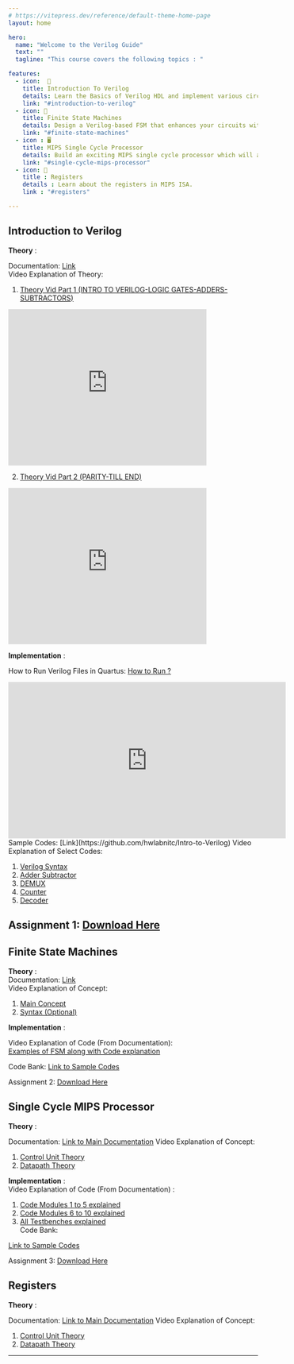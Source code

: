```yaml
---
# https://vitepress.dev/reference/default-theme-home-page
layout: home

hero:
  name: "Welcome to the Verilog Guide"
  text: ""
  tagline: "This course covers the following topics : "

features:
  - icon:  📖
    title: Introduction To Verilog
    details: Learn the Basics of Verilog HDL and implement various circuits using Verilog.
    link: "#introduction-to-verilog"
  - icon: 🚦
    title: Finite State Machines
    details: Design a Verilog-based FSM that enhances your circuits with efficient sequential control and decision-making capabilities.
    link: "#finite-state-machines"
  - icon : 🖥️
    title: MIPS Single Cycle Processor
    details: Build an exciting MIPS single cycle processor which will allow you to run MIPS hardware commands.
    link: "#single-cycle-mips-processor"
  - icon: 💾
    title : Registers
    details : Learn about the registers in MIPS ISA.
    link : "#registers"

---
```


<!-- For full documentation visit [mkdocs.org](https://www.mkdocs.org).     -->
<!--
This course covers the following topics-


* `Introduction To Verilog` - Learn the Basics of Verilog HDL.
* `Finite State Machines` - Design a Verilog-based Finite State Machine (FSM) that enhances your circuits with efficient sequential control and decision-making capabilities.
* `MIPS Single Cycle Processor` - Build an exciting MIPS single cycle processor which will allow you to run MIPS hardware commands. -->

## **Introduction to Verilog**

**Theory** :

Documentation: [Link](./Intro.md)  
Video Explanation of Theory:


1. [Theory Vid Part 1 (INTRO TO VERILOG-LOGIC GATES-ADDERS-SUBTRACTORS)](https://youtu.be/SnNwp8LP_2k)  


<iframe width="400" height="315" src="https://www.youtube.com/embed/SnNwp8LP_2k" frameborder="0" allow="accelerometer; autoplay; clipboard-write; encrypted-media; gyroscope; picture-in-picture" allowfullscreen></iframe>

2. [Theory Vid Part 2 (PARITY-TILL END)](https://youtu.be/VU-qFRw2F_s)

<iframe width="400" height="315" src="https://www.youtube.com/embed/VU-qFRw2F_s" frameborder="0" allow="accelerometer; autoplay; clipboard-write; encrypted-media; gyroscope; picture-in-picture" allowfullscreen></iframe>

**Implementation** :  

How to Run Verilog Files in Quartus: [How to Run ?](https://youtu.be/cICPPWahs0k)


<iframe width="560" height="315" src="https://www.youtube.com/embed/cICPPWahs0k" frameborder="0" allow="accelerometer; autoplay; clipboard-write; encrypted-media; gyroscope; picture-in-picture" allowfullscreen></iframe>
Sample Codes: [Link](https://github.com/hwlabnitc/Intro-to-Verilog)  
Video Explanation of Select Codes:

1.  [Verilog Syntax](https://youtu.be/xPxiqmg8utg)
2.  [Adder Subtractor](https://youtu.be/QKHHTn3Egt8)
3.  [DEMUX](https://youtu.be/cZN4N8gheUE)
4.  [Counter](https://youtu.be/lO8pcw8oQx8)
5.  [Decoder](https://youtu.be/w--_pwD1ugM)

## Assignment 1: [Download Here](https://docs.google.com/document/d/1Za0d04-Jw7r5GCAWyEl_munDtFIyCaKS/edit?usp=sharing&ouid=113214929865087000394&rtpof=true&sd=true)

## **Finite State Machines**

**Theory** :  
Documentation: [Link](./SingleCycle.md)  
Video Explanation of Concept:

1.  [Main Concept](https://youtu.be/9nHTW8BrM_w)
2.  [Syntax (Optional)](https://youtu.be/EqF6Gd7BQzk)

**Implementation** :

Video Explanation of Code (From Documentation):  
[Examples of FSM along with Code explanation](https://youtu.be/zHOonX-TYoI)

Code Bank:
[Link to Sample Codes](https://github.com/hwlab-csed/Finite-State-Machines)

Assignment 2: [Download Here](https://docs.google.com/document/d/1avLaRaK21iEwoFccVg0-Q_Gl7DnGbY5e/edit?usp=sharing&ouid=113214929865087000394&rtpof=true&sd=true)

## **Single Cycle MIPS Processor**

**Theory** :

Documentation: [Link to Main Documentation](/)
Video Explanation of Concept:

1.  [Control Unit Theory](https://youtu.be/_QdWPSIrtVo)
2.  [Datapath Theory](https://youtu.be/n8S_XsjyF9U)

**Implementation** :  
Video Explanation of Code (From Documentation) :

1.  [Code Modules 1 to 5 explained](https://youtu.be/akrKa3O-7T8)
2.  [Code Modules 6 to 10 explained](https://youtu.be/Q51G2JWI5t0)
3.  [All Testbenches explained](https://youtu.be/_pPCv_fkO1w)  
    Code Bank:

[Link to Sample Codes](https://github.com/hwlab-csed/Single-Cycle-Processor)


Assignment 3:  [Download Here](https://drive.google.com/file/d/1SMjzJmn0EjlE59kXobJl59c5MZmNftOH/view?usp=sharing)

## **Registers**

**Theory** :

Documentation: [Link to Main Documentation](./registers.md)
Video Explanation of Concept:

 1. [Control Unit Theory]( https://youtu.be/_QdWPSIrtVo)
 2. [Datapath Theory](https://youtu.be/n8S_XsjyF9U)
---
